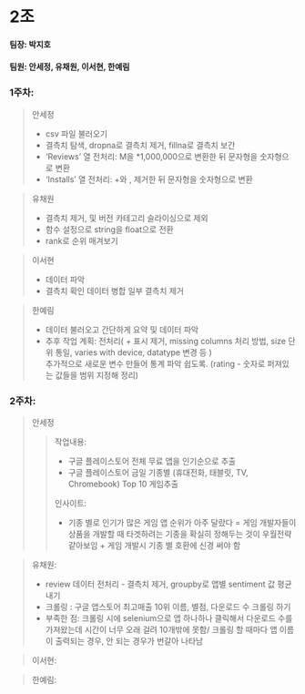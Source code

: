 # 2조
  
#### 팀장: 박지호
#### 팀원: 안세정, 유채원, 이서현, 한예림
  
### 1주차:  
> 안세정
> - csv 파일 불러오기  
> - 결측치 탐색, dropna로 결측치 제거, fillna로 결측치 보간  
> - ‘Reviews’ 열 전처리: M을 *1,000,000으로 변환한 뒤 문자형을 숫자형으로 변환
> - ‘Installs’ 열 전처리: +와 , 제거한 뒤 문자형을 숫자형으로 변환  
  
> 유채원
> - 결측치 제거, 및 버전 카테고리 슬라이싱으로 제외
> - 함수 설정으로 string을 float으로 전환
> - rank로 순위 매겨보기
  
> 이서현
> - 데이터 파악
> - 결측치 확인 데이터 병합 일부 결측치 제거

> 한예림
> - 데이터 불러오고 간단하게 요약 및 데이터 파악
> - 추후 작업 계획: 전처리( + 표시 제거, missing columns 처리 방법, size 단위 통일, varies with device, datatype 변경 등 )  
추가적으로 새로운 변수 만들어 통계 파악 쉽도록. (rating - 숫자로 퍼져있는 값들을 범위 지정해 정리)
  
  ### 2주차:  
  
> 안세정  
> > 작업내용:   
> > - 구글 플레이스토어 전체 무료 앱을 인기순으로 추출  
> > - 구글 플레이스토어 금일 기종별 (휴대전화, 태블릿, TV, Chromebook) Top 10 게임추출  
> >
> > 인사이트:  
> > - 기종 별로 인기가 많은 게임 앱 순위가 아주 달랐다 = 게임 개발자들이 상품을 개발할 때 타겟하려는 기종을 확실히 정해두는 것이 우월전략 같아보임 + 게임 개발시 기종 별 호환에 신경 써야 함

> 유채원:  
> - review 데이터 전처리 - 결측치 제거, groupby로 앱별 sentiment 값 평균 내기
> - 크롤링 : 구글 앱스토어 최고매출 10위 이름, 별점, 다운로드 수 크롤링 하기
> - 부족한 점: 크롤링 시에 selenium으로 앱 하나하나 클릭해서 다운로드 수를 가져왔는데 시간이 너무 오래 걸려 10개밖에 못함/ 크롤링 할 때마다 앱 이름이 출력되는 경우, 안 되는 경우가 번갈아 나타남

> 이서현:  

> 한예림:  
  
